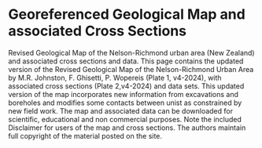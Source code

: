 # Georeferenced Geological Map and associated Cross Sections
Revised Geological Map of the Nelson-Richmond urban area (New Zealand) and associated cross sections and data.
This page contains the updated version of the Revised Geological Map of the Nelson-Richmond Urban Area by M.R. Johnston, F. Ghisetti, P. Wopereis (Plate 1, v4-2024), with associated cross sections (Plate 2,v4-2024) and data sets. This  updated version of the map incorporates new information from excavations and boreholes and modifies some contacts between unist as constrained by new field work. The map and associated data can be downloaded for scientific, educational and non commercial purposes. Note the included Disclaimer for users of the map and cross sections. The authors maintain full copyright of the material posted on the site.



